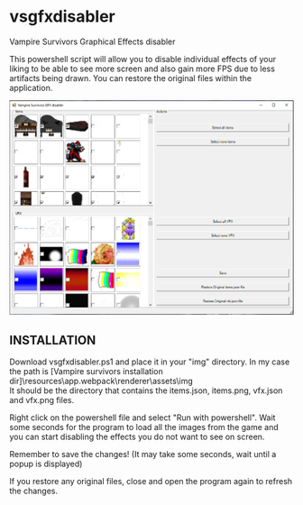 # vsgfxdisabler
Vampire Survivors Graphical Effects disabler

This powershell script will allow you to disable individual effects of your liking to be able to see more screen and also gain more FPS due to less artifacts being drawn. You can restore the original files within the application.

![](/vsgfxdisabler.png)

## INSTALLATION
Download vsgfxdisabler.ps1 and place it in your "img" directory. In my case the path is [Vampire survivors installation dir]\resources\app\.webpack\renderer\assets\img\
It should be the directory that contains the items.json, items.png, vfx.json and vfx.png files.


Right click on the powershell file and select "Run with powershell". Wait some seconds for the program to load all the images from the game and you can start disabling the effects you do not want to see on screen.

Remember to save the changes! (It may take some seconds, wait until a popup is displayed)

If you restore any original files, close and open the program again to refresh the changes.
